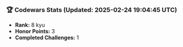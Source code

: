### 🏆 Codewars Stats (Updated: 2025-02-24 19:04:45 UTC)

- **Rank:** 8 kyu
- **Honor Points:** 3
- **Completed Challenges:** 1
